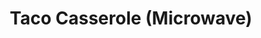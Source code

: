---
title: Taco Casserole (Microwave)
description:
tags: family entree draft
source: Mischelle (spelling?)
yield: 
ingredients: 
- 1 lb ground beef
- 1 can refried beans
- 1 15oz tomato sauce
- 1 pk taco seasoning
- 2 1/2 cups corn chips
- shredded cheddar cheese
instructions: 
- Brown ground beef and drain
- Mix ground beef, refried beans, tomato sauce & seasoning mix.
- Put 2 cup corn chips in bottom of casserole dish
- Add meat mixture on top of chips. 
- Microwave 5 min
- Spread remaining chips ( crushed ) & cheese on top
- Microwave until cheese is melted
---